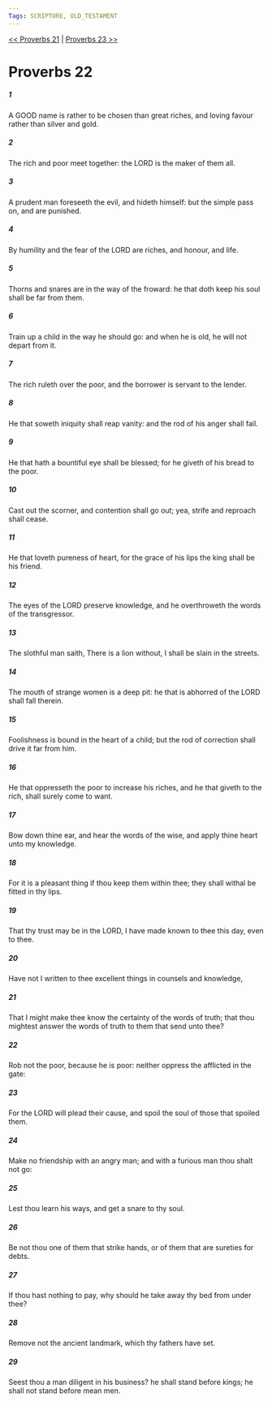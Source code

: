 ```yaml
---
Tags: SCRIPTURE, OLD_TESTAMENT
---
```


[<< Proverbs 21](OLD_TESTAMENT/20_Proverbs/Proverbs_21.md) | [Proverbs 23 >>](OLD_TESTAMENT/20_Proverbs/Proverbs_23.md)

# Proverbs 22

##### 1

A GOOD name is rather to be chosen than great riches, and loving favour rather than silver and gold.

##### 2

The rich and poor meet together: the LORD is the maker of them all.

##### 3

A prudent man foreseeth the evil, and hideth himself: but the simple pass on, and are punished.

##### 4

By humility and the fear of the LORD are riches, and honour, and life.

##### 5

Thorns and snares are in the way of the froward: he that doth keep his soul shall be far from them.

##### 6

Train up a child in the way he should go: and when he is old, he will not depart from it.

##### 7

The rich ruleth over the poor, and the borrower is servant to the lender.

##### 8

He that soweth iniquity shall reap vanity: and the rod of his anger shall fail.

##### 9

He that hath a bountiful eye shall be blessed; for he giveth of his bread to the poor.

##### 10

Cast out the scorner, and contention shall go out; yea, strife and reproach shall cease.

##### 11

He that loveth pureness of heart, for the grace of his lips the king shall be his friend.

##### 12

The eyes of the LORD preserve knowledge, and he overthroweth the words of the transgressor.

##### 13

The slothful man saith, There is a lion without, I shall be slain in the streets.

##### 14

The mouth of strange women is a deep pit: he that is abhorred of the LORD shall fall therein.

##### 15

Foolishness is bound in the heart of a child; but the rod of correction shall drive it far from him.

##### 16

He that oppresseth the poor to increase his riches, and he that giveth to the rich, shall surely come to want.

##### 17

Bow down thine ear, and hear the words of the wise, and apply thine heart unto my knowledge.

##### 18

For it is a pleasant thing if thou keep them within thee; they shall withal be fitted in thy lips.

##### 19

That thy trust may be in the LORD, I have made known to thee this day, even to thee.

##### 20

Have not I written to thee excellent things in counsels and knowledge,

##### 21

That I might make thee know the certainty of the words of truth; that thou mightest answer the words of truth to them that send unto thee?

##### 22

Rob not the poor, because he is poor: neither oppress the afflicted in the gate:

##### 23

For the LORD will plead their cause, and spoil the soul of those that spoiled them.

##### 24

Make no friendship with an angry man; and with a furious man thou shalt not go:

##### 25

Lest thou learn his ways, and get a snare to thy soul.

##### 26

Be not thou one of them that strike hands, or of them that are sureties for debts.

##### 27

If thou hast nothing to pay, why should he take away thy bed from under thee?

##### 28

Remove not the ancient landmark, which thy fathers have set.

##### 29

Seest thou a man diligent in his business? he shall stand before kings; he shall not stand before mean men.
